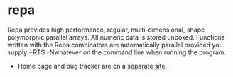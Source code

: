 repa
====

Repa provides high performance, regular, multi-dimensional, shape polymorphic parallel arrays. 
All numeric data is stored unboxed. Functions written with the Repa combinators are automatically
parallel provided you supply +RTS -Nwhatever on the command line when running the program.

* Home page and bug tracker are on a [separate site](http://repa.ouroborus.net/).
